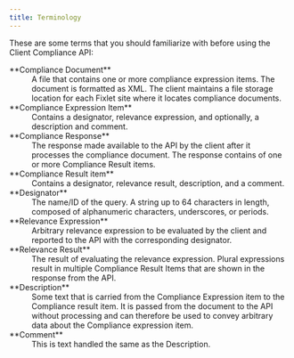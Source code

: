 ```yaml
---
title: Terminology
---
```


These are some terms that you should familiarize with before using the Client Compliance API:

<dl>
   <dt>**Compliance Document**</dt>
   <dd>A file that contains one or more compliance expression items. The document is formatted as XML. The client maintains a file storage location for
each Fixlet site where it locates compliance documents.</dd>
   <dt>**Compliance Expression Item**</dt>
   <dd>Contains a designator, relevance expression, and optionally, a description and comment.</dd>
   <dt>**Compliance Response**</dt> 
   <dd>The response made available to the API by the client after it processes the compliance document. The response contains of one or more
Compliance Result items.</dd>
   <dt>**Compliance Result item**</dt> 
   <dd>Contains a designator, relevance result, description, and a comment.</dd>
   <dt>**Designator**</dt>
   <dd>The name/ID of the query. A string up to 64 characters in length, composed of alphanumeric characters, underscores, or periods.</dd>
   <dt>**Relevance Expression**</dt> 
   <dd>Arbitrary relevance expression to be evaluated by the client and reported to the API with the corresponding designator.</dd>
   <dt>**Relevance Result**</dt> 
   <dd>The result of evaluating the relevance expression. Plural expressions result in multiple Compliance Result Items that are shown in the
response from the API.</dd>
   <dt>**Description**</dt> 
   <dd>Some text that is carried from the Compliance Expression item to the Compliance result item. It is passed from the document to the API without
processing and can therefore be used to convey arbitrary data about the Compliance expression item.</dd>
   <dt>**Comment**</dt> 
   <dd>This is text handled the same as the Description.</dd>
</dl>
